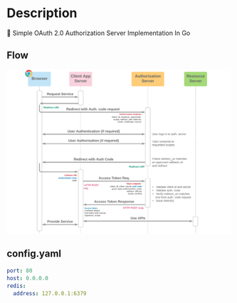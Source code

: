 # Description

🐯 Simple OAuth 2.0 Authorization Server Implementation In Go

## Flow

![flow.png](flow.png)

## config.yaml

```yaml
port: 80
host: 0.0.0.0
redis:
  address: 127.0.0.1:6379
```
